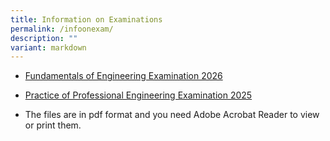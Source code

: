 ```yaml
---
title: Information on Examinations
permalink: /infoonexam/
description: ""
variant: markdown
---
```

* [Fundamentals of Engineering Examination 2026](/files/Downloads/Info%20on%20Exams/fee_2026.pdf) 

* [Practice of Professional Engineering Examination 2025](/files/Downloads/Info%20on%20Exams/PPE2025.pdf)
 
* The files are in pdf format and you need Adobe Acrobat Reader to view or print them.